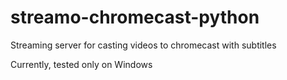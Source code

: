 # streamo-chromecast-python
Streaming server for casting videos to chromecast with subtitles

Currently, tested only on Windows
